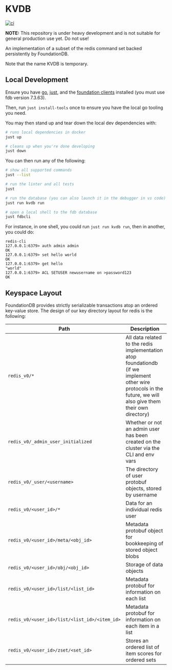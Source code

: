 # KVDB

[![ci](https://github.com/bluesky-social/kvdb/actions/workflows/ci.yaml/badge.svg)](https://github.com/bluesky-social/kvdb/actions/workflows/ci.yaml)

**NOTE:** This repository is under heavy development and is not suitable for general production use yet. Do not use!

An implementation of a subset of the redis command set backed persistently by FoundationDB.

Note that the name KVDB is temporary.

## Local Development

Ensure you have [go](https://go.dev), [just](https://github.com/casey/just), and the [foundation clients](https://github.com/apple/foundationdb/releases/tag/7.3.63) installed (you must use fdb version 7.3.63).

Then, run `just install-tools` once to ensure you have the local go tooling you need.

You may then stand up and tear down the local dev dependencies with:

```bash
# runs local dependencies in docker
just up

# cleans up when you're done developing
just down
```

You can then run any of the following:

```bash
# show all supported commands
just --list

# run the linter and all tests
just

# run the database (you can also launch it in the debugger in vs code)
just run kvdb run

# open a local shell to the fdb database
just fdbcli
```

For instance, in one shell, you could run `just run kvdb run`, then in another, you could do:

```
redis-cli
127.0.0.1:6379> auth admin admin
OK
127.0.0.1:6379> set hello world
OK
127.0.0.1:6379> get hello
"world"
127.0.0.1:6379> ACL SETUSER newusername on >password123
OK
```

## Keyspace Layout

FoundationDB provides strictly serializable transactions atop an ordered key-value store. The design of our key directory layout for redis is the following:

|Path|Description|
|-|-|
|`redis_v0/*`|All data related to the redis implementation atop foundationdb (if we implement other wire protocols in the future, we will also give them their own directory)|
|`redis_v0/_admin_user_initialized`|Whether or not an admin user has been created on the cluster via the CLI and env vars|
|`redis_v0/_user/<username>`|The directory of user protobuf objects, stored by username|
|`redis_v0/<user_id>/*`|Data for an individual redis user|
|`redis_v0/<user_id>/meta/<obj_id>`|Metadata protobuf object for bookkeeping of stored object blobs|
|`redis_v0/<user_id>/obj/<obj_id>`|Storage of data objects|
|`redis_v0/<user_id>/list/<list_id>`|Metadata protobuf for information on each list|
|`redis_v0/<user_id>/list/<list_id>/<item_id>`|Metadata protobuf for information on each item in a list|
|`redis_v0/<user_id>/zset/<set_id>`|Stores an ordered list of item scores for ordered sets|
